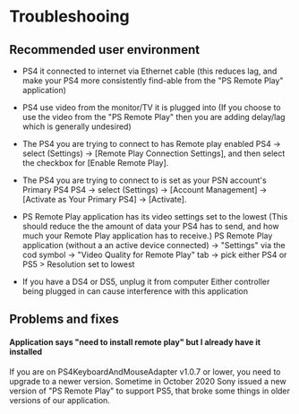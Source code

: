 # Troubleshooing


## Recommended user environment

* PS4 it connected to internet via Ethernet cable
  (this reduces lag, and make your PS4 more consistently find-able from the "PS Remote Play" application)

* PS4 use video from the monitor/TV it is plugged into
  (If you choose to use the video from the "PS Remote Play" then you are adding delay/lag which is generally undesired)

* The PS4 you are trying to connect to has Remote play enabled
  PS4 ->  select (Settings) -> [Remote Play Connection Settings], and then select the checkbox for [Enable Remote Play].

* The PS4 you are trying to connect to is set as your PSN account's Primary PS4
  PS4 -> select (Settings) -> [Account Management] -> [Activate as Your Primary PS4] -> [Activate].

* PS Remote Play application has its video settings set to the lowest
  (This should reduce the the amount of data your PS4 has to send, and how much your Remote Play application has to receive.)
  PS Remote Play application (without a an active device connected) -> "Settings" via the cod symbol -> "Video Quality for Remote Play" tab -> pick either PS4 or PS5 > Resolution set to lowest

* If you have a DS4 or DS5, unplug it from computer
  Either controller being plugged in can cause interference with this application


## Problems and fixes

#### Application says "need to install remote play" but I already have it installed
If you are on PS4KeyboardAndMouseAdapter v1.0.7 or lower, you need to upgrade to a newer version. Sometime in October 2020 Sony issued a new version of "PS Remote Play" to support PS5, that broke some things in older versions of our application.
